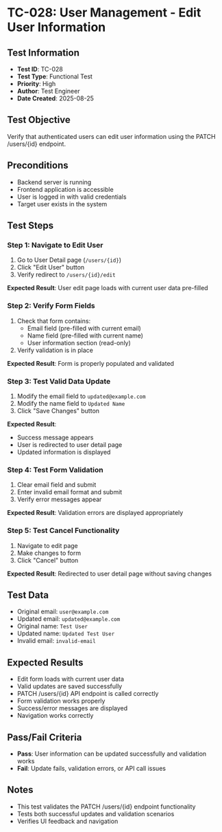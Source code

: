 # TC-028: User Management - Edit User Information

## Test Information
- **Test ID**: TC-028
- **Test Type**: Functional Test
- **Priority**: High
- **Author**: Test Engineer
- **Date Created**: 2025-08-25

## Test Objective
Verify that authenticated users can edit user information using the PATCH /users/{id} endpoint.

## Preconditions
- Backend server is running
- Frontend application is accessible
- User is logged in with valid credentials
- Target user exists in the system

## Test Steps

### Step 1: Navigate to Edit User
1. Go to User Detail page (`/users/{id}`)
2. Click "Edit User" button
3. Verify redirect to `/users/{id}/edit`

**Expected Result**: User edit page loads with current user data pre-filled

### Step 2: Verify Form Fields
1. Check that form contains:
   - Email field (pre-filled with current email)
   - Name field (pre-filled with current name)
   - User information section (read-only)
2. Verify validation is in place

**Expected Result**: Form is properly populated and validated

### Step 3: Test Valid Data Update
1. Modify the email field to `updated@example.com`
2. Modify the name field to `Updated Name`
3. Click "Save Changes" button

**Expected Result**: 
- Success message appears
- User is redirected to user detail page
- Updated information is displayed

### Step 4: Test Form Validation
1. Clear email field and submit
2. Enter invalid email format and submit
3. Verify error messages appear

**Expected Result**: Validation errors are displayed appropriately

### Step 5: Test Cancel Functionality
1. Navigate to edit page
2. Make changes to form
3. Click "Cancel" button

**Expected Result**: Redirected to user detail page without saving changes

## Test Data
- Original email: `user@example.com`
- Updated email: `updated@example.com`
- Original name: `Test User`
- Updated name: `Updated Test User`
- Invalid email: `invalid-email`

## Expected Results
- Edit form loads with current user data
- Valid updates are saved successfully
- PATCH /users/{id} API endpoint is called correctly
- Form validation works properly
- Success/error messages are displayed
- Navigation works correctly

## Pass/Fail Criteria
- **Pass**: User information can be updated successfully and validation works
- **Fail**: Update fails, validation errors, or API call issues

## Notes
- This test validates the PATCH /users/{id} endpoint functionality
- Tests both successful updates and validation scenarios
- Verifies UI feedback and navigation
